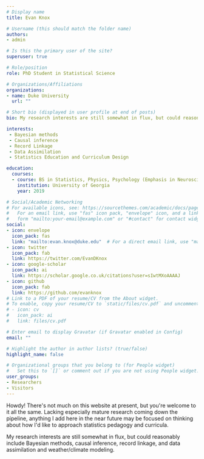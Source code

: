 ```yaml
---
# Display name
title: Evan Knox

# Username (this should match the folder name)
authors:
- admin

# Is this the primary user of the site?
superuser: true

# Role/position
role: PhD Student in Statistical Science

# Organizations/Affiliations
organizations:
- name: Duke University
  url: ""

# Short bio (displayed in user profile at end of posts)
bio: My research interests are still somewhat in flux, but could reasonably include Bayesian methods, causal inference, record linkage, and data assimilation and weather/climate modeling.  

interests:
 - Bayesian methods
 - Causal inference
 - Record Linkage
 - Data Assimilation
 - Statistics Education and Curriculum Design

education:
  courses:
  - course: BS in Statistics, Physics, Psychology (Emphasis in Neuroscience)
    institution: University of Georgia
    year: 2019

# Social/Academic Networking
# For available icons, see: https://sourcethemes.com/academic/docs/page-builder/#icons
#   For an email link, use "fas" icon pack, "envelope" icon, and a link in the
#   form "mailto:your-email@example.com" or "#contact" for contact widget.
social:
- icon: envelope
  icon_pack: fas
  link: "mailto:evan.knox@duke.edu"  # For a direct email link, use "mailto:test@example.org".
- icon: twitter
  icon_pack: fab
  link: https://twitter.com/EvanDKnox
- icon: google-scholar
  icon_pack: ai
  link: https://scholar.google.co.uk/citations?user=sIwtMXoAAAAJ
- icon: github
  icon_pack: fab
  link: https://github.com/evanknox
# Link to a PDF of your resume/CV from the About widget.
# To enable, copy your resume/CV to `static/files/cv.pdf` and uncomment the lines below.
# - icon: cv
#   icon_pack: ai
#   link: files/cv.pdf

# Enter email to display Gravatar (if Gravatar enabled in Config)
email: ""

# Highlight the author in author lists? (true/false)
highlight_name: false

# Organizational groups that you belong to (for People widget)
#   Set this to `[]` or comment out if you are not using People widget.
user_groups:
- Researchers
- Visitors
---
```


Howdy!  There's not much on this website at present, but you're welcome to it all the same.  Lacking especially mature research coming down the pipeline, anything I add here in the near future may be focused on thinking about how I'd like to approach statistics pedagogy and curricula. 

My research interests are still somewhat in flux, but could reasonably include Bayesian methods, causal inference, record linkage, and data assimilation and weather/climate modeling. 
